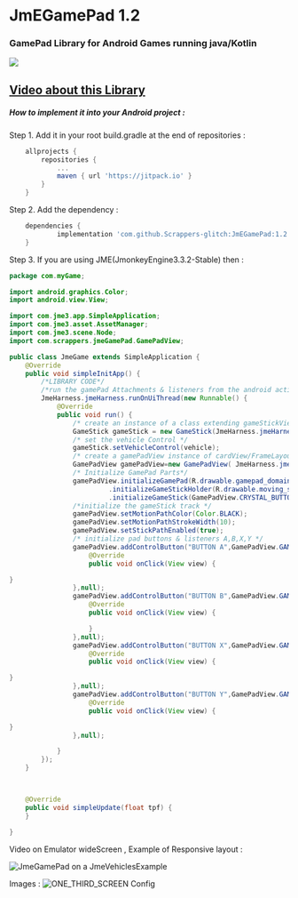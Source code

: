 # JmEGamePad 1.2 #
### GamePad Library for Android Games running java/Kotlin ###

[![](https://jitpack.io/v/Scrappers-glitch/JmEGamePad.svg)](https://jitpack.io/#Scrappers-glitch/JmEGamePad)

## [Video about this Library ](https://youtu.be/-fifyREL2Yo) ##

##### How to implement it into your Android project :

Step 1. Add it in your root build.gradle at the end of repositories :
```gradle
	allprojects {
		repositories {
			...
			maven { url 'https://jitpack.io' }
		}
	}
  ```

Step 2. Add the dependency :
```gradle
	dependencies {
	        implementation 'com.github.Scrappers-glitch:JmEGamePad:1.2'
	}
```
Step 3. If you are using JME(JmonkeyEngine3.3.2-Stable) then :
```java
package com.myGame;

import android.graphics.Color;
import android.view.View;

import com.jme3.app.SimpleApplication;
import com.jme3.asset.AssetManager;
import com.jme3.scene.Node;
import com.scrappers.jmeGamePad.GamePadView;

public class JmeGame extends SimpleApplication {
    @Override
    public void simpleInitApp() {
        /*LIBRARY CODE*/
        /*run the gamePad Attachments & listeners from the android activity UI thread */
        JmeHarness.jmeHarness.runOnUiThread(new Runnable() {
            @Override
            public void run() {
                /* create an instance of a class extending gameStickView to easily handle the listeners */
                GameStick gameStick = new GameStick(JmeHarness.jmeHarness,JmeGame.this);
                /* set the vehicle Control */
                gameStick.setVehicleControl(vehicle);
                /* create a gamePadView instance of cardView/FrameLayout to display gamePad Component */
                GamePadView gamePadView=new GamePadView( JmeHarness.jmeHarness,gameStick);
                /* Initialize GamePad Parts*/
                gamePadView.initializeGamePad(R.drawable.gamepad_domain,GamePadView.ONE_THIRD_SCREEN)
                         .initializeGameStickHolder(R.drawable.moving_stick_domain)
                         .initializeGameStick(GamePadView.CRYSTAL_BUTTONS,R.drawable.ic_baseline_gamepad_24,200);
                /*initialize the gameStick track */
                gamePadView.setMotionPathColor(Color.BLACK);
                gamePadView.setMotionPathStrokeWidth(10);
                gamePadView.setStickPathEnabled(true);
                /* initialize pad buttons & listeners A,B,X,Y */
                gamePadView.addControlButton("BUTTON A",GamePadView.GAMEPAD_BUTTON_A ,GamePadView.CRYSTAL_BUTTONS, R.drawable.ic_baseline_gamepad_24,new View.OnClickListener() {
                    @Override
                    public void onClick(View view) {

}
                },null);
                gamePadView.addControlButton("BUTTON B",GamePadView.GAMEPAD_BUTTON_B , GamePadView.CRYSTAL_BUTTONS, R.drawable.ic_baseline_gamepad_24,new View.OnClickListener() {
                    @Override
                    public void onClick(View view) {

                    }
                },null);
                gamePadView.addControlButton("BUTTON X",GamePadView.GAMEPAD_BUTTON_X , GamePadView.CRYSTAL_BUTTONS, R.drawable.ic_baseline_gamepad_24,new View.OnClickListener() {
                    @Override
                    public void onClick(View view) {

}
                },null);
                gamePadView.addControlButton("BUTTON Y",GamePadView.GAMEPAD_BUTTON_Y , GamePadView.CRYSTAL_BUTTONS, R.drawable.ic_baseline_gamepad_24,new View.OnClickListener() {
                    @Override
                    public void onClick(View view) {

}
                },null);

            }
        });
    }



    @Override
    public void simpleUpdate(float tpf) {
    }

}

```


Video on Emulator wideScreen , Example of Responsive layout :

![JmeGamePad on a JmeVehiclesExample](https://youtu.be/LZkmWAvh9j0)

Images :
![ONE_THIRD_SCREEN Config](https://i.imgur.com/qIvQhOw.png)

